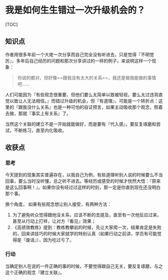 # 我是如何生生错过一次升级机会的？

[TOC]

## 知识点

作者用很多年前一个大佬一次分享而自己完全没有听进去，只是觉得『不明觉厉』，多年后自己经历的问题和那次分享讲过的一样的例子，来说明这样一个现象：

> 你说的都对，但好像==跟我没有太大的关系==，我还是做我能做的事情吧……

人们可能因为『有些观念很重要，但他们要么太简单以致被轻视，要么太过违背直觉以致让人无法相信。』而错过升级的机会，但『有道理』，可能是一个转折点：这里的『跟我没什么关系』也是一种可怕的自证预言，如果主动吸收那个观念，照着去做，那就『事实上有关系』了。

当然这个关联的建立不是一开始就能做好，而是要有『代入感』，要反复琢磨和尝试，不断练习，直至内化吸收。

## 收获点

### 思考

今天提到的现象其实普遍存在，以我自己为例，有些道理听别人说的时候要么不当回事，要么当时没听懂，总之听不进去。等经历或感受的时候才恍然大悟：『原来是这么回事啊！』，如果你没有经过过这样的时刻，那一定是你直到现在还没明白那个事。

换个角度， 如果有些观念想让别人接受，有两种方法：

1. 为了避免听众觉得跟他没关系，应该不断的去提及，直至有一次他反应过来，甚至从行动上打样，让对方『看见』效果；
2. 《高绩效教练》提到：教练教攀岩的时候，先让大家爬一次，结果肯定是失败的，回来讲技巧的时候大家就学的特别认真（如果行动之前讲，学员有可能觉得是『废话』），因为吃过亏了。

### 行动

当确定别人在说的一件正确的事的时候，不要觉得跟自己无关，要反复琢磨，与之这个正确的观念『建立关联』。